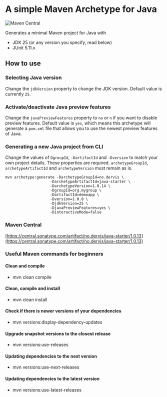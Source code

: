 # A simple Maven Archetype for Java
![Maven Central](https://img.shields.io/maven-central/v/no.dervis/java-starter?style=flat-square)

Generates a minimal Maven project for Java with

- JDK 25 (or any version you specify, read below)
- JUnit 5.11.x

## How to use

### Selecting Java version
Change the `jdkVersion` property to change the JDK version. Default value is currently `25`.

### Activate/deactivate Java preview features
Change the `javaPreviewFeatures` property to `no` or `n` if you want to disable preview features. Default value is `yes`, which means this archetype will generate a `pom.xml` file that allows you to use the newest preview features of Java.

### Generating a new Java project from CLI
Change the values of `DgroupId`, `-DartifactId` and `-Dversion` to match your own project details. These properties are required. `archetypeGroupId`, `archetypeArtifactId` and `archetypeVersion` must remain as is.

```
mvn archetype:generate -DarchetypeGroupId=no.dervis \
                    -DarchetypeArtifactId=java-starter \
                    -DarchetypeVersion=1.0.14 \
                    -DgroupId=org.mygroup \
                    -DartifactId=demoapp \
                    -Dversion=1.0.0 \
                    -DjdkVersion=25 \
                    -DjavaPreviewFeatures=yes \
                    -DinteractiveMode=false
```

### Maven Central
[https://central.sonatype.com/artifact/no.dervis/java-starter/1.0.13](https://central.sonatype.com/artifact/no.dervis/java-starter/1.0.13)

### Useful Maven commands for beginners
#### Clean and compile

- mvn clean compile

#### Clean, compile and install

- mvn clean install

#### Check if there is newer versions of your dependencies
- mvn versions:display-dependency-updates

#### Upgrade snapshot versions to the closest release
- mvn versions:use-releases

#### Updating dependencies to the next version
- mvn versions:use-next-releases

#### Updating dependencies to the latest version
- mvn versions:use-latest-releases